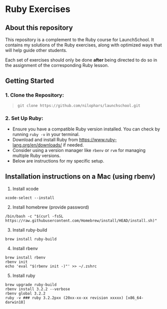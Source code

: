 # Ruby Exercises

## About this repository

This repository is a complement to the Ruby course for LaunchSchool. It contains my solutions of the Ruby exercises, along with optimized ways that will help guide other students.

Each set of exercises should only be done **after** being directed to do so in the assignment of the corresponding Ruby lesson.

## Getting Started

### 1. Clone the Repository:

> `git clone https://github.com/nilophars/launchschool.git`

### 2. Set Up Ruby:

- Ensure you have a compatible Ruby version installed. You can check by running `ruby -v` in your terminal.
- Download and install Ruby from https://www.ruby-lang.org/en/downloads/ if needed.
- Consider using a version manager like `rbenv` or `rvm` for managing multiple Ruby versions.
- Below are instructions for my specific setup.

## Installation instructions on a Mac (using rbenv)

1. Install xcode
```
xcode-select --install
```

2. Install homebrew (provide password)
```
/bin/bash -c "$(curl -fsSL https://raw.githubusercontent.com/Homebrew/install/HEAD/install.sh)"
```

3. Install ruby-build
```
brew install ruby-build
```

4. Install rbenv
```
brew install rbenv
rbenv init
echo 'eval "$(rbenv init -)"' >> ~/.zshrc
```

5. Install ruby
```
brew upgrade ruby-build
rbenv install 3.2.2 --verbose
rbenv global 3.2.2
ruby -v ### ruby 3.2.2pxx (20xx-xx-xx revision xxxxx) [x86_64-darwin18]
```
